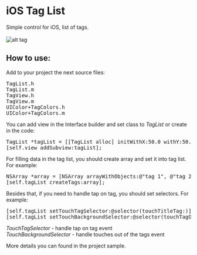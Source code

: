 iOS Tag List
============

Simple control for iOS, list of tags.<br><br>
![alt tag](https://raw.github.com/maximbilan/ios_tag_list/master/img/img1.png)
## How to use:
Add to your project the next source files: <br>
<pre>
TagList.h
TagList.m
TagView.h
TagView.m
UIColor+TagColors.h
UIColor+TagColors.m
</pre>
You can add view in the Interface builder and set class to <i>TagList</i> or create in the code: <br>
<pre>
TagList *tagList = [[TagList alloc] initWithX:50.0 withY:50.0];
[self.view addSubview:tagList];
</pre>
For filling data in the tag list, you should create array and set it into tag list. For example:
<pre>
NSArray *array = [NSArray arrayWithObjects:@"tag 1", @"tag 2", @"tag 3", nil];
[self.tagList createTags:array];
</pre>
Besides that, if you need to handle tap on tag, you should set selectors. For example:
<pre>
[self.tagList setTouchTagSelector:@selector(touchTitleTag:)];
[self.tagList setTouchBackgroundSelector:@selector(touchTagOnBackground)];
</pre>

<i>TouchTagSelector</i> - handle tap on tag event<br>
<i>TouchBackgroundSelector</i> - handle touches out of the tags event

More details you can found in the project sample.
